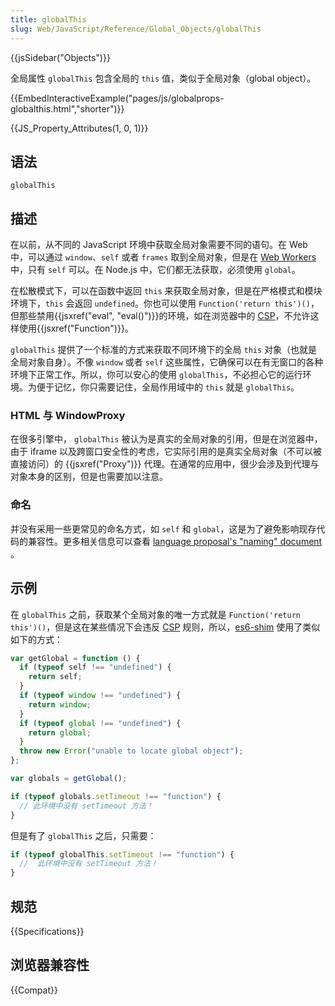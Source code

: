 ```yaml
---
title: globalThis
slug: Web/JavaScript/Reference/Global_Objects/globalThis
---
```


{{jsSidebar("Objects")}}

全局属性 `globalThis` 包含全局的 `this` 值，类似于全局对象（global object）。

{{EmbedInteractiveExample("pages/js/globalprops-globalthis.html","shorter")}}

{{JS_Property_Attributes(1, 0, 1)}}

## 语法

```plain
globalThis
```

## 描述

在以前，从不同的 JavaScript 环境中获取全局对象需要不同的语句。在 Web 中，可以通过 `window`、`self` 或者 `frames` 取到全局对象，但是在 [Web Workers](/zh-CN/docs/Web/API/Worker) 中，只有 `self` 可以。在 Node.js 中，它们都无法获取，必须使用 `global`。

在松散模式下，可以在函数中返回 `this` 来获取全局对象，但是在严格模式和模块环境下，`this` 会返回 `undefined`。你也可以使用 `Function('return this')()`，但那些禁用{{jsxref("eval", "eval()")}}的环境，如在浏览器中的 [CSP](/zh-CN/docs/Glossary/CSP)，不允许这样使用{{jsxref("Function")}}。

`globalThis` 提供了一个标准的方式来获取不同环境下的全局 `this` 对象（也就是全局对象自身）。不像 `window` 或者 `self` 这些属性，它确保可以在有无窗口的各种环境下正常工作。所以，你可以安心的使用 `globalThis`，不必担心它的运行环境。为便于记忆，你只需要记住，全局作用域中的 `this` 就是 `globalThis`。

### HTML 与 WindowProxy

在很多引擎中， `globalThis` 被认为是真实的全局对象的引用，但是在浏览器中，由于 iframe 以及跨窗口安全性的考虑，它实际引用的是真实全局对象（不可以被直接访问）的 {{jsxref("Proxy")}} 代理。在通常的应用中，很少会涉及到代理与对象本身的区别，但是也需要加以注意。

### 命名

并没有采用一些更常见的命名方式，如 `self` 和 `global`，这是为了避免影响现存代码的兼容性。更多相关信息可以查看 [language proposal's "naming" document](https://github.com/tc39/proposal-global/blob/master/NAMING.md) 。

## 示例

在 `globalThis` 之前，获取某个全局对象的唯一方式就是 `Function('return this')()`，但是这在某些情况下会违反 [CSP](/zh-CN/docs/Web/HTTP/CSP) 规则，所以，[es6-shim](https://github.com/paulmillr/es6-shim) 使用了类似如下的方式：

```js
var getGlobal = function () {
  if (typeof self !== "undefined") {
    return self;
  }
  if (typeof window !== "undefined") {
    return window;
  }
  if (typeof global !== "undefined") {
    return global;
  }
  throw new Error("unable to locate global object");
};

var globals = getGlobal();

if (typeof globals.setTimeout !== "function") {
  // 此环境中没有 setTimeout 方法！
}
```

但是有了 `globalThis` 之后，只需要：

```js
if (typeof globalThis.setTimeout !== "function") {
  //  此环境中没有 setTimeout 方法！
}
```

## 规范

{{Specifications}}

## 浏览器兼容性

{{Compat}}
